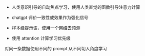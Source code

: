 -   人类意识引导的自动焦点学习，使用人类直觉的函数引导注意力计算
    
-   chatgpt 评价一致性或效果作为强化信号
    
-   样本级提示语，使用一个网络去预测
    
-   使用 attention 计算学习优先级

对同一条数据使用不同的 prompt 从不同切入角度学习

